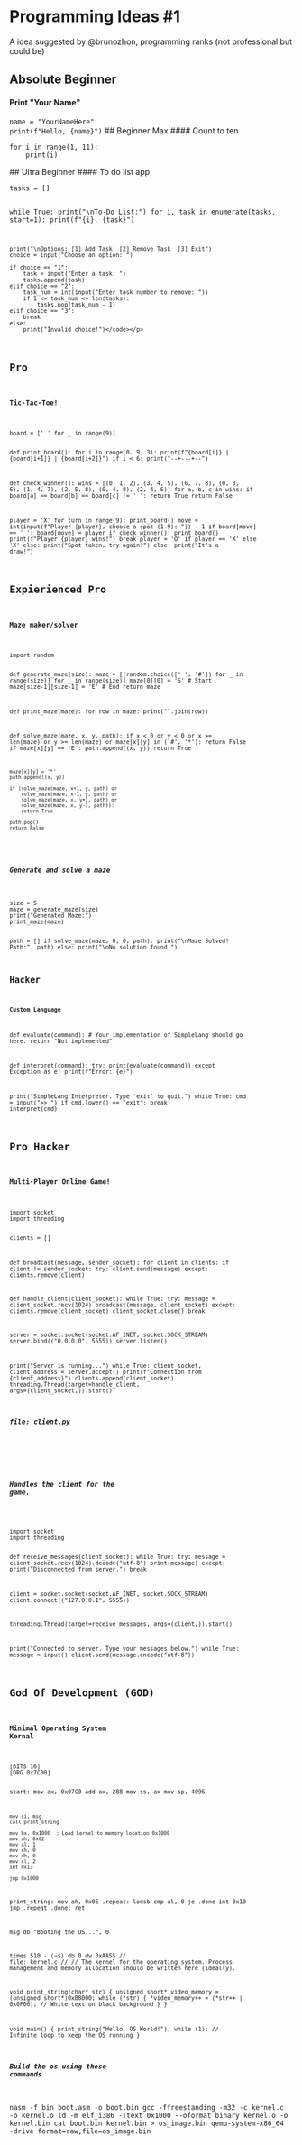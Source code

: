 # Programming Ideas #1
A idea suggested by @brunozhon, programming ranks (not professional but could be)
## Absolute Beginner
#### Print "Your Name"
<p><code>name = "YourNameHere"
print(f"Hello, {name}")</code>
## Beginner Max
#### Count to ten
<p><code>for i in range(1, 11):
    print(i)</code></p>
## Ultra Beginner
#### To do list app
<p><code>tasks = []

while True:
    print("\nTo-Do List:")
    for i, task in enumerate(tasks, start=1):
        print(f"{i}. {task}")
    
    print("\nOptions: [1] Add Task  [2] Remove Task  [3] Exit")
    choice = input("Choose an option: ")

    if choice == "1":
        task = input("Enter a task: ")
        tasks.append(task)
    elif choice == "2":
        task_num = int(input("Enter task number to remove: "))
        if 1 <= task_num <= len(tasks):
            tasks.pop(task_num - 1)
    elif choice == "3":
        break
    else:
        print("Invalid choice!")</code></p>
## Pro
#### Tic-Tac-Toe!
<p><code>board = [' ' for _ in range(9)]

def print_board():
    for i in range(0, 9, 3):
        print(f"{board[i]} | {board[i+1]} | {board[i+2]}")
        if i < 6:
            print("--+---+--")

def check_winner():
    wins = [(0, 1, 2), (3, 4, 5), (6, 7, 8),
            (0, 3, 6), (1, 4, 7), (2, 5, 8),
            (0, 4, 8), (2, 4, 6)]
    for a, b, c in wins:
        if board[a] == board[b] == board[c] != ' ':
            return True
    return False

player = 'X'
for turn in range(9):
    print_board()
    move = int(input(f"Player {player}, choose a spot (1-9): ")) - 1
    if board[move] == ' ':
        board[move] = player
        if check_winner():
            print_board()
            print(f"Player {player} wins!")
            break
        player = 'O' if player == 'X' else 'X'
    else:
        print("Spot taken, try again!")
else:
    print("It's a draw!")</code></p>
## Expierienced Pro
#### Maze maker/solver
<p><code>import random

def generate_maze(size):
    maze = [[random.choice([' ', '#']) for _ in range(size)] for _ in range(size)]
    maze[0][0] = 'S'  # Start
    maze[size-1][size-1] = 'E'  # End
    return maze

def print_maze(maze):
    for row in maze:
        print("".join(row))

def solve_maze(maze, x, y, path):
    if x < 0 or y < 0 or x >= len(maze) or y >= len(maze) or maze[x][y] in ('#', '*'):
        return False
    if maze[x][y] == 'E':
        path.append((x, y))
        return True
    
    maze[x][y] = '*'
    path.append((x, y))

    if (solve_maze(maze, x+1, y, path) or
        solve_maze(maze, x-1, y, path) or
        solve_maze(maze, x, y+1, path) or
        solve_maze(maze, x, y-1, path)):
        return True

    path.pop()
    return False
</code></p>
##### Generate and solve a maze
<p><code>size = 5
maze = generate_maze(size)
print("Generated Maze:")
print_maze(maze)

path = []
if solve_maze(maze, 0, 0, path):
    print("\nMaze Solved! Path:", path)
else:
    print("\nNo solution found.")
## Hacker
#### Custom Language
def evaluate(command):
    # Your implementation of SimpleLang should go here.
    return "Not implemented"

def interpret(command):
    try:
        print(evaluate(command))
    except Exception as e:
        print(f"Error: {e}")

print("SimpleLang Interpreter. Type 'exit' to quit.")
while True:
    cmd = input(">> ")
    if cmd.lower() == "exit":
        break
    interpret(cmd)</code></p>
## Pro Hacker
#### Multi-Player Online Game!

<p><code>import socket
import threading

clients = []

def broadcast(message, sender_socket):
    for client in clients:
        if client != sender_socket:
            try:
                client.send(message)
            except:
                clients.remove(client)

def handle_client(client_socket):
    while True:
        try:
            message = client_socket.recv(1024)
            broadcast(message, client_socket)
        except:
            clients.remove(client_socket)
            client_socket.close()
            break

server = socket.socket(socket.AF_INET, socket.SOCK_STREAM)
server.bind(("0.0.0.0", 5555))
server.listen()

print("Server is running...")
while True:
    client_socket, client_address = server.accept()
    print(f"Connection from {client_address}")
    clients.append(client_socket)
    threading.Thread(target=handle_client, args=(client_socket,)).start()</code></p>
##### file: client.py
#
##### Handles the client for the game.
<p><code>
import socket
import threading

def receive_messages(client_socket):
    while True:
        try:
            message = client_socket.recv(1024).decode("utf-8")
            print(message)
        except:
            print("Disconnected from server.")
            break

client = socket.socket(socket.AF_INET, socket.SOCK_STREAM)
client.connect(("127.0.0.1", 5555))

threading.Thread(target=receive_messages, args=(client,)).start()

print("Connected to server. Type your messages below.")
while True:
    message = input()
    client.send(message.encode("utf-8"))</code></p>
## God Of Development (GOD)
#### Minimal Operating System Kernal
<p><code>[BITS 16]
[ORG 0x7C00]

start:
    mov ax, 0x07C0
    add ax, 288
    mov ss, ax
    mov sp, 4096

    mov si, msg
    call print_string

    mov bx, 0x1000  ; Load kernel to memory location 0x1000
    mov ah, 0x02
    mov al, 1
    mov ch, 0
    mov dh, 0
    mov cl, 2
    int 0x13

    jmp 0x1000

print_string:
    mov ah, 0x0E
.repeat:
    lodsb
    cmp al, 0
    je .done
    int 0x10
    jmp .repeat
.done:
    ret

msg db "Booting the OS...", 0

times 510 - ($-$$) db 0
dw 0xAA55
// file: kernel.c
//
// The kernel for the operating system. Process management and memory allocation should be written here (ideally).

void print_string(char* str) {
    unsigned short* video_memory = (unsigned short*)0xB8000;
    while (*str) {
        *video_memory++ = (*str++ | 0x0F00); // White text on black background
    }
}

void main() {
    print_string("Hello, OS World!");
    while (1); // Infinite loop to keep the OS running
}</code></p>
##### Build the os using these commands
nasm -f bin boot.asm -o boot.bin
gcc -ffreestanding -m32 -c kernel.c -o kernel.o
ld -m elf_i386 -Ttext 0x1000 --oformat binary kernel.o -o kernel.bin
cat boot.bin kernel.bin > os_image.bin
qemu-system-x86_64 -drive format=raw,file=os_image.bin
